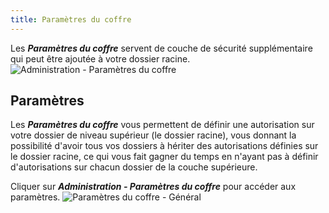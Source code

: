 ```yaml
---
title: Paramètres du coffre
---
```

Les ***Paramètres du coffre*** servent de couche de sécurité supplémentaire qui peut être ajoutée à votre dossier racine.  
![Administration - Paramètres du coffre](/img/fr/rdm/mac/clip4144.png) 

## Paramètres 

Les ***Paramètres du coffre*** vous permettent de définir une autorisation sur votre dossier de niveau supérieur (le dossier racine), vous donnant la possibilité d'avoir tous vos dossiers à hériter des autorisations définies sur le dossier racine, ce qui vous fait gagner du temps en n'ayant pas à définir d'autorisations sur chacun dossier de la couche supérieure.  

Cliquer sur ***Administration - Paramètres du coffre*** pour accéder aux paramètres. 
![Paramètres du coffre - Général](/img/fr/rdm/mac/clip4148.png) 
